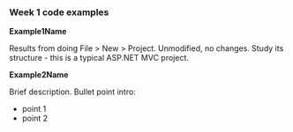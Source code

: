 ### Week 1 code examples

**Example1Name**

Results from doing File > New > Project. 
Unmodified, no changes. 
Study its structure - this is a typical ASP.NET MVC project.

**Example2Name**

Brief description.
Bullet point intro:
- point 1
- point 2
